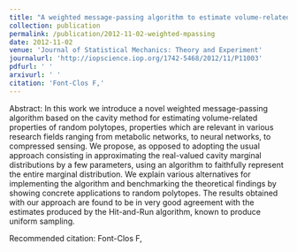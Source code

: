 ```yaml
---
title: "A weighted message-passing algorithm to estimate volume-related properties of random polytopes"
collection: publication
permalink: /publication/2012-11-02-weighted-mpassing
date: 2012-11-02
venue: 'Journal of Statistical Mechanics: Theory and Experiment'
journalurl: 'http://iopscience.iop.org/1742-5468/2012/11/P11003'
pdfurl: ' '
arxivurl: ' '
citation: 'Font-Clos F,'
---
```

Abstract: In this work we introduce a novel weighted message-passing algorithm based on the cavity method for estimating volume-related properties of random polytopes, properties which are relevant in various research fields ranging from metabolic networks, to neural networks, to compressed sensing. We propose, as opposed to adopting the usual approach consisting in approximating the real-valued cavity marginal distributions by a few parameters, using an algorithm to faithfully represent the entire marginal distribution. We explain various alternatives for implementing the algorithm and benchmarking the theoretical findings by showing concrete applications to random polytopes. The results obtained with our approach are found to be in very good agreement with the estimates produced by the Hit-and-Run algorithm, known to produce uniform sampling.

 Recommended citation: Font-Clos F,